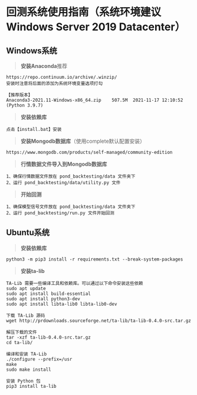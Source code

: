 # 回测系统使用指南（系统环境建议 Windows Server 2019 Datacenter）

## Windows系统

> **安装Anaconda**推荐

```
https://repo.continuum.io/archive/.winzip/ 
安装时注意将后面的添加为系统环境变量选项打勾

【推荐版本】
Anaconda3-2021.11-Windows-x86_64.zip	507.5M	2021-11-17 12:10:52 (Python 3.9.7)
```

> **安装依赖库**

```
点击【install.bat】安装
```

> **安装Mongodb数据库**（使用complete默认配置安装）

```
https://www.mongodb.com/products/self-managed/community-edition
```

> **行情数据文件导入到Mongodb数据库**

```
1、确保行情数据文件放在 pond_backtesting/data 文件夹下
2、运行 pond_backtesting/data/utility.py 文件
```

> **开始回测**

```
1、确保模型信号文件放在 pond_backtesting/data 文件夹下
2、运行 pond_backtesting/run.py 文件开始回测
```

## Ubuntu系统

> **安装依赖库**

```
python3 -m pip3 install -r requirements.txt --break-system-packages
```

> **安装ta-lib**

```
TA-Lib 需要一些编译工具和依赖库。可以通过以下命令安装这些依赖
sudo apt update
sudo apt install build-essential
sudo apt install python3-dev
sudo apt install libta-lib0 libta-lib0-dev

下载 TA-Lib 源码
wget http://prdownloads.sourceforge.net/ta-lib/ta-lib-0.4.0-src.tar.gz

解压下载的文件
tar -xzf ta-lib-0.4.0-src.tar.gz
cd ta-lib/

编译和安装 TA-Lib
./configure --prefix=/usr
make
sudo make install

安装 Python 包
pip3 install ta-lib
```